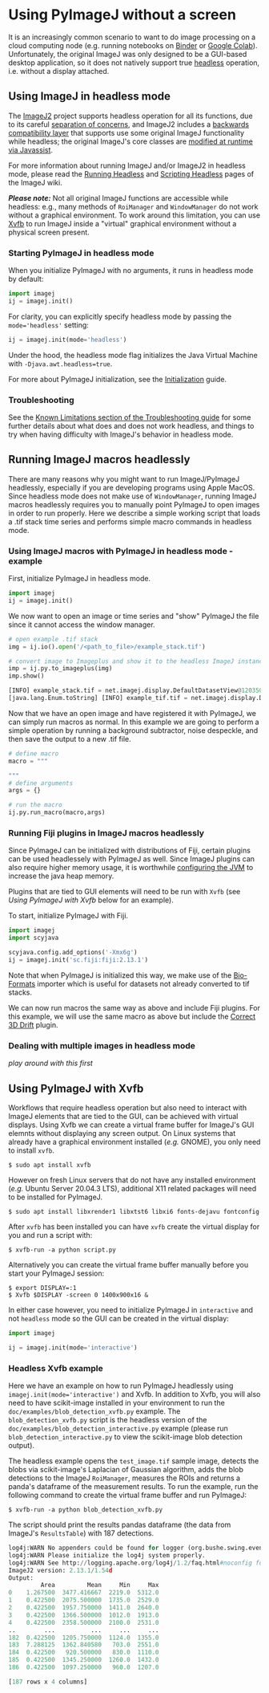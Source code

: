 # Using PyImageJ without a screen

It is an increasingly common scenario to want to do image processing on a cloud
computing node (e.g. running notebooks on [Binder](https://mybinder.org/) or
[Google Colab](https://colab.research.google.com)). Unfortunately, the
original ImageJ was only designed to be a GUI-based desktop application, so it
does not natively support true
[headless](https://en.wikipedia.org/wiki/Headless_computer) operation, i.e.
without a display attached.

## Using ImageJ in headless mode

The [ImageJ2](https://imagej.net/software/imagej2) project
supports headless operation for all its functions, due to its careful
[separation of concerns](https://imagej.net/develop/architecture#modularity),
and ImageJ2 includes a
[backwards compatibility layer](https://imagej.net/libs/imagej-legacy)
that supports use some original ImageJ functionality while headless;
the original ImageJ's core classes are
[modified at runtime via Javassist](https://github.com/imagej/ij1-patcher).

For more information about running ImageJ and/or ImageJ2 in headless mode,
please read the [Running Headless](https://imagej.net/learn/headless) and
[Scripting Headless](https://imagej.net/scripting/headless) pages of the
ImageJ wiki.

***Please note:*** Not all original ImageJ functions are accessible while
headless: e.g., many methods of `RoiManager` and `WindowManager` do not work
without a graphical environment. To work around this limitation, you can use
[Xvfb](#using-pyimagej-with-xvfb) to run ImageJ inside a "virtual" graphical environment without a
physical screen present.

### Starting PyImageJ in headless mode

When you initialize PyImageJ with no arguments,
it runs in headless mode by default:

```python
import imagej
ij = imagej.init()
```

For clarity, you can explicitly specify headless mode
by passing the `mode='headless'` setting:

```python
ij = imagej.init(mode='headless')
```

Under the hood, the headless mode flag initializes the
Java Virtual Machine with `-Djava.awt.headless=true`.

For more about PyImageJ initialization, see the
[Initialization](Initialization) guide.

### Troubleshooting

See the
[Known Limitations section of the Troubleshooting guide](Troubleshooting.md#known-limitations)
for some further details about what does and does not work headless, and
things to try when having difficulty with ImageJ's behavior in headless mode.

## Running ImageJ macros headlessly 

There are many reasons why you might want to run ImageJ/PyImageJ headlessly, especially if you are developing programs using Apple MacOS. Since headless mode does not make use of `WindowManager`, running ImageJ macros headlessly requires you to manually point PyImageJ to open images in order to run properly. Here we describe a simple working script that loads a .tif stack time series and performs simple macro commands in headless mode.

### **Using ImageJ macros with PyImageJ in headless mode - example**

First, initialize PyImageJ in headless mode.

```python
import imagej
ij = imagej.init()
```

We now want to open an image or time series and "show" PyImageJ the file since it cannot access the window manager. 

```python
# open example .tif stack
img = ij.io().open('/<path_to_file>/example_stack.tif')

# convert image to Imageplus and show it to the headless ImageJ instance
imp = ij.py.to_imageplus(img)
imp.show()
```

```python
[INFO] example_stack.tif = net.imagej.display.DefaultDatasetView@120350eb
[java.lang.Enum.toString] [INFO] example_tif.tif = net.imagej.display.DefaultDatasetView@120350eb
```

Now that we have an open image and have registered it with PyImageJ, we can simply run macros as normal. In this example we are going to perform a simple operation by running a background subtractor, noise despeckle, and then save the output to a new .tif file.

```python
# define macro
macro = """

"""
# define arguments
args = {}

# run the macro
ij.py.run_macro(macro,args)
```

### **Running Fiji plugins in ImageJ macros headlessly**

Since PyImageJ can be initialized with distributions of Fiji, certain plugins can be used headlessely with PyImageJ as well. Since ImageJ plugins can also require higher memory usage, it is worthwhile [configuring the JVM](https://pyimagej.readthedocs.io/en/latest/Initialization.html#configuring-the-jvm) to increase the java heap memory. 

Plugins that are tied to GUI elements will need to be run with `Xvfb` (see _Using PyImageJ with Xvfb_ below for an example). 

To start, initialize PyImageJ with Fiji.

```python
import imagej
import scyjava

scyjava.config.add_options('-Xmx6g')
ij = imagej.init('sc.fiji:fiji:2.13.1')
```

Note that when PyImageJ is initialized this way, we make use of the [Bio-Formats](https://imagej.net/formats/bio-formats) importer which is useful for datasets not already converted to tif stacks.

We can now run macros the same way as above and include Fiji plugins. For this example, we will use the same macro as above but include the [Correct 3D Drift](https://imagej.net/plugins/correct-3d-drift) plugin.

### **Dealing with multiple images in headless mode**

_play around with this first_

## Using PyImageJ with Xvfb

Workflows that require headless operation but also need to interact with ImageJ elements that are tied to the GUI, can be achieved with virtual displays. Using Xvfb we can create a virtual frame buffer for ImageJ's GUI elemnts without displaying any screen output. On Linux systems that already have a graphical environment installed (_e.g._ GNOME), you only need to install `xvfb`.

```console
$ sudo apt install xvfb
```

However on fresh Linux servers that do not have any installed environment (_e.g._ Ubuntu Server 20.04.3 LTS), additional X11 related packages will need to be installed for PyImageJ.

```console
$ sudo apt install libxrender1 libxtst6 libxi6 fonts-dejavu fontconfig
```

After `xvfb` has been installed you can have `xvfb` create the virtual display for you and run a script with:

```console
$ xvfb-run -a python script.py
```

Alternatively you can create the virtual frame buffer manually before you start your PyImageJ session:

```console
$ export DISPLAY=:1
$ Xvfb $DISPLAY -screen 0 1400x900x16 &
```

In either case however, you need to initialize PyImageJ in `interactive` and not `headless` mode so the GUI can be created in the virtual display:

```python
import imagej

ij = imagej.init(mode='interactive')
```

### **Headless Xvfb example**

Here we have an example on how to run PyImageJ headlessly using `imagej.init(mode='interactive')` and Xvfb. In addition to Xvfb, you will also need to have scikit-image installed in your environment to run the `doc/examples/blob_detection_xvfb.py` example. The `blob_detection_xvfb.py` script is the headless version of the `doc/examples/blob_detection_interactive.py` example (please run `blob_detection_interactive.py` to view the scikit-image blob detection output).

The headless example opens the `test_image.tif` sample image, detects the blobs via scikit-image's Laplacian of Gaussian algorithm, adds the blob detections to the ImageJ `RoiManager`, measures the ROIs and returns a panda's dataframe of the measurement results. To run the example, run the following command to create the virtual frame buffer and run PyImageJ:

```console
$ xvfb-run -a python blob_detection_xvfb.py
```

The script should print the results pandas dataframe (the data from ImageJ's `ResultsTable`) with 187 detections.

```python
log4j:WARN No appenders could be found for logger (org.bushe.swing.event.EventService).
log4j:WARN Please initialize the log4j system properly.
log4j:WARN See http://logging.apache.org/log4j/1.2/faq.html#noconfig for more info.
ImageJ2 version: 2.13.1/1.54d
Output:
         Area         Mean     Min     Max
0    1.267500  3477.416667  2219.0  5312.0
1    0.422500  2075.500000  1735.0  2529.0
2    0.422500  1957.750000  1411.0  2640.0
3    0.422500  1366.500000  1012.0  1913.0
4    0.422500  2358.500000  2100.0  2531.0
..        ...          ...     ...     ...
182  0.422500  1205.750000  1124.0  1355.0
183  7.288125  1362.840580   703.0  2551.0
184  0.422500   920.500000   830.0  1110.0
185  0.422500  1345.250000  1260.0  1432.0
186  0.422500  1097.250000   960.0  1207.0

[187 rows x 4 columns]
```
